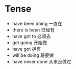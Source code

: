 # Tense

- have been doing 一直在
- there is been 已经有
- have got to 必须去
- get going 开始做
- have got 拥有
- will be doing 将要做
- have never done 从来没做过